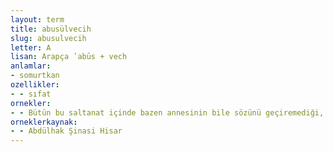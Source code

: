 ```yaml
---
layout: term
title: abusülvecih
slug: abusulvecih
letter: A
lisan: Arapça ʽabūs + vech
anlamlar:
- somurtkan
ozellikler:
- - sıfat
ornekler:
- - Bütün bu saltanat içinde bazen annesinin bile sözünü geçiremediği, Ali Nizami Bey'in de sözünü geçiremediği bu tek adam köşkte bütün kalfaların abusülvecih suratlı demekle ittifak ettikleri Hüseyin Ağa idi.
orneklerkaynak:
- - Abdülhak Şinasi Hisar
---
```


